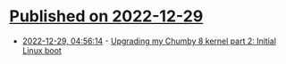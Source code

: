 # [Published on 2022-12-29](index.md)

* [2022-12-29, 04:56:14](https://lobste.rs/s/uh1dhx/upgrading_my_chumby_8_kernel_part_2) - [Upgrading my Chumby 8 kernel part 2: Initial Linux boot](https://www.downtowndougbrown.com/2022/12/upgrading-my-chumby-8-kernel-part-2-initial-linux-boot/)
